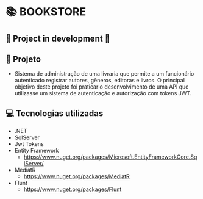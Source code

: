 ﻿# 📚 BOOKSTORE

## 🚧 Project in development 🚧 

## 📃 Projeto
- Sistema de administração de uma livraria que permite a um funcionário autenticado registrar autores, gêneros, editoras e livros. O principal objetivo deste projeto foi praticar o desenvolvimento de uma API que utilizasse um sistema de autenticação e autorização com tokens JWT.

## 💻 Tecnologias utilizadas
- .NET
- SqlServer
- Jwt Tokens
- Entity Framework
    - https://www.nuget.org/packages/Microsoft.EntityFrameworkCore.SqlServer/
- MediatR
    - https://www.nuget.org/packages/MediatR
- Flunt
    - https://www.nuget.org/packages/Flunt




